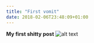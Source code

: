 ```yaml
---
title: "First vomit"
date: 2018-02-06T23:48:09+01:00
---
```

**My first shitty post**
![alt text](https://78.media.tumblr.com/tumblr_m1ig0wqdD91qg7izqo1_500.gif)